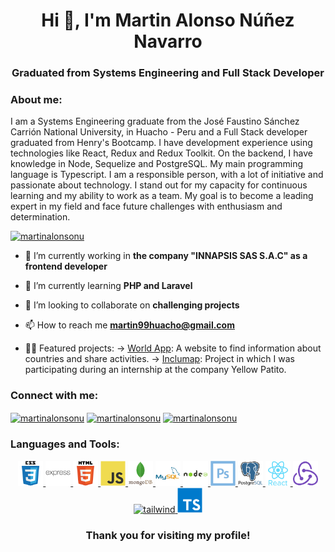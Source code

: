 <h1 align="center">Hi 👋, I'm Martin Alonso Núñez Navarro</h1>
<h3 align="center">Graduated from Systems Engineering and Full Stack Developer</h3>

<h3 align="left">About me:</h3>
<p align="left"> I am a Systems Engineering graduate from the José Faustino Sánchez Carrión National University, in Huacho - Peru and a Full Stack developer graduated from Henry's Bootcamp. I have development experience using technologies like React, Redux and Redux Toolkit. On the backend, I have knowledge in Node, Sequelize and PostgreSQL. My main programming language is Typescript. I am a responsible person, with a lot of initiative and passionate about technology. I stand out for my capacity for continuous learning and my ability to work as a team. My goal is to become a leading expert in my field and face future challenges with enthusiasm and determination.</p>

<p align="left"> <a href="https://twitter.com/martinalonsonu" target="blank"><img src="https://img.shields.io/twitter/follow/martinalonsonu?logo=twitter&style=for-the-badge" alt="martinalonsonu" /></a> </p>

- 🔭 I’m currently working in **the company "INNAPSIS SAS S.A.C" as a frontend developer**

- 🌱 I’m currently learning **PHP and Laravel**

- 👯 I’m looking to collaborate on **challenging projects**

- 📫 How to reach me **martin99huacho@gmail.com**

- 👨‍💻 Featured projects:
  -> [World App](https://github.com/martinalonsonu/WorldApp-PI-Henry): A website to find information about countries and share activities.
  -> [Inclumap](https://www.inclumap.com/): Project in which I was participating during an internship at the company Yellow Patito.

<h3 align="left">Connect with me:</h3>
<p align="left">
<a href="https://twitter.com/martinalonsonu" target="blank"><img align="center" src="https://raw.githubusercontent.com/rahuldkjain/github-profile-readme-generator/master/src/images/icons/Social/twitter.svg" alt="martinalonsonu" height="30" width="40" /></a>
<a href="https://linkedin.com/in/martinalonsonu" target="blank"><img align="center" src="https://raw.githubusercontent.com/rahuldkjain/github-profile-readme-generator/master/src/images/icons/Social/linked-in-alt.svg" alt="martinalonsonu" height="30" width="40" /></a>
<a href="https://instagram.com/martinalonsonu" target="blank"><img align="center" src="https://raw.githubusercontent.com/rahuldkjain/github-profile-readme-generator/master/src/images/icons/Social/instagram.svg" alt="martinalonsonu" height="30" width="40" /></a>
</p>

<h3 align="left">Languages and Tools:</h3>
<p align="center"> <a href="https://www.w3schools.com/css/" target="_blank" rel="noreferrer"> <img src="https://raw.githubusercontent.com/devicons/devicon/master/icons/css3/css3-original-wordmark.svg" alt="css3" width="40" height="40"/> </a> <a href="https://expressjs.com" target="_blank" rel="noreferrer"> <img src="https://raw.githubusercontent.com/devicons/devicon/master/icons/express/express-original-wordmark.svg" alt="express" width="40" height="40"/> </a> <a href="https://www.w3.org/html/" target="_blank" rel="noreferrer"> <img src="https://raw.githubusercontent.com/devicons/devicon/master/icons/html5/html5-original-wordmark.svg" alt="html5" width="40" height="40"/> </a> <a href="https://developer.mozilla.org/en-US/docs/Web/JavaScript" target="_blank" rel="noreferrer"> <img src="https://raw.githubusercontent.com/devicons/devicon/master/icons/javascript/javascript-original.svg" alt="javascript" width="40" height="40"/> </a> <a href="https://www.mongodb.com/" target="_blank" rel="noreferrer"> <img src="https://raw.githubusercontent.com/devicons/devicon/master/icons/mongodb/mongodb-original-wordmark.svg" alt="mongodb" width="40" height="40"/> </a> <a href="https://www.mysql.com/" target="_blank" rel="noreferrer"> <img src="https://raw.githubusercontent.com/devicons/devicon/master/icons/mysql/mysql-original-wordmark.svg" alt="mysql" width="40" height="40"/> </a> <a href="https://nodejs.org" target="_blank" rel="noreferrer"> <img src="https://raw.githubusercontent.com/devicons/devicon/master/icons/nodejs/nodejs-original-wordmark.svg" alt="nodejs" width="40" height="40"/> </a> <a href="https://www.photoshop.com/en" target="_blank" rel="noreferrer"> <img src="https://raw.githubusercontent.com/devicons/devicon/master/icons/photoshop/photoshop-line.svg" alt="photoshop" width="40" height="40"/> </a> <a href="https://www.postgresql.org" target="_blank" rel="noreferrer"> <img src="https://raw.githubusercontent.com/devicons/devicon/master/icons/postgresql/postgresql-original-wordmark.svg" alt="postgresql" width="40" height="40"/> </a> <a href="https://reactjs.org/" target="_blank" rel="noreferrer"> <img src="https://raw.githubusercontent.com/devicons/devicon/master/icons/react/react-original-wordmark.svg" alt="react" width="40" height="40"/> </a> <a href="https://redux.js.org" target="_blank" rel="noreferrer"> <img src="https://raw.githubusercontent.com/devicons/devicon/master/icons/redux/redux-original.svg" alt="redux" width="40" height="40"/> </a> <a href="https://tailwindcss.com/" target="_blank" rel="noreferrer"> <img src="https://www.vectorlogo.zone/logos/tailwindcss/tailwindcss-icon.svg" alt="tailwind" width="40" height="40"/> </a> <a href="https://www.typescriptlang.org/" target="_blank" rel="noreferrer"> <img src="https://raw.githubusercontent.com/devicons/devicon/master/icons/typescript/typescript-original.svg" alt="typescript" width="40" height="40"/> </a> </p>

<h3 align='center'>Thank you for visiting my profile!</h3>
